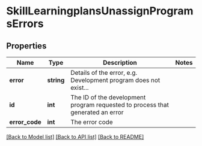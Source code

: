 # SkillLearningplansUnassignProgramsErrors

## Properties
Name | Type | Description | Notes
------------ | ------------- | ------------- | -------------
**error** | **string** | Details of the error, e.g. Development program does not exist... | 
**id** | **int** | The ID of the development program requested to process that generated an error | 
**error_code** | **int** | The error code | 

[[Back to Model list]](../README.md#documentation-for-models) [[Back to API list]](../README.md#documentation-for-api-endpoints) [[Back to README]](../README.md)


